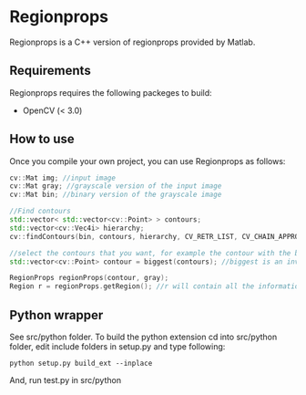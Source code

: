 # Regionprops
Regionprops is a C++ version of regionprops provided by Matlab.

## Requirements
Regionprops requires the following packeges to build:

* OpenCV (< 3.0)

## How to use
Once you compile your own project, you can use Regionprops as follows:
```c++
cv::Mat img; //input image
cv::Mat gray; //grayscale version of the input image
cv::Mat bin; //binary version of the grayscale image

//Find contours
std::vector< std::vector<cv::Point> > contours;
std::vector<cv::Vec4i> hierarchy;
cv::findContours(bin, contours, hierarchy, CV_RETR_LIST, CV_CHAIN_APPROX_NONE);

//select the contours that you want, for example the contour with the biggest area
std::vector<cv::Point> contour = biggest(contours); //biggest is an invented function

RegionProps regionProps(contour, gray);
Region r = regionProps.getRegion(); //r will contain all the information about the contour
```
## Python wrapper
See src/python folder. To build the python extension cd into src/python folder, edit include folders in setup.py and type following:
```
python setup.py build_ext --inplace

```
And, run test.py in src/python
